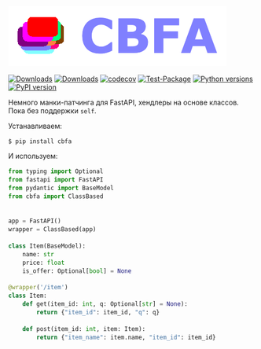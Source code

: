 ![logo](https://raw.githubusercontent.com/pomponchik/cbfa/develop/docs/assets/logo_2.png)

[![Downloads](https://static.pepy.tech/badge/cbfa/month)](https://pepy.tech/project/cbfa)
[![Downloads](https://static.pepy.tech/badge/cbfa)](https://pepy.tech/project/cbfa)
[![codecov](https://codecov.io/gh/pomponchik/cbfa/graph/badge.svg?token=7XDY2T7S68)](https://codecov.io/gh/pomponchik/cbfa)
[![Test-Package](https://github.com/pomponchik/cbfa/actions/workflows/tests_and_coverage.yml/badge.svg)](https://github.com/pomponchik/cbfa/actions/workflows/tests_and_coverage.yml)
[![Python versions](https://img.shields.io/pypi/pyversions/cbfa.svg)](https://pypi.python.org/pypi/cbfa)
[![PyPI version](https://badge.fury.io/py/cbfa.svg)](https://badge.fury.io/py/cbfa)


Немного манки-патчинга для FastAPI, хендлеры на основе классов. Пока без  поддержки ```self```.

Устанавливаем:

```
$ pip install cbfa
```

И используем:

```python
from typing import Optional
from fastapi import FastAPI
from pydantic import BaseModel
from cbfa import ClassBased


app = FastAPI()
wrapper = ClassBased(app)

class Item(BaseModel):
    name: str
    price: float
    is_offer: Optional[bool] = None

@wrapper('/item')
class Item:
    def get(item_id: int, q: Optional[str] = None):
        return {"item_id": item_id, "q": q}

    def post(item_id: int, item: Item):
        return {"item_name": item.name, "item_id": item_id}
```
